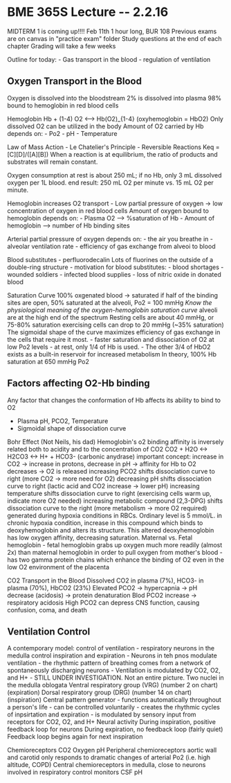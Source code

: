 BME 365S Lecture -- 2.2.16
==
MIDTERM 1 is coming up!!!! Feb 11th
	1 hour long, BUR 108
	Previous exams are on canvas in "practice exam" folder
	Study questions at the end of each chapter
	Grading will take a few weeks 

Outline for today:
	- Gas transport in the blood
	- regulation of ventilation

Oxygen Transport in the Blood
-
Oxygen is dissolved into the bloodstream
	2% is dissolved into plasma
	98% bound to hemoglobin in red blood cells

Hemoglobin 
	Hb + (1-4) O2 <--> Hb(O2)_{1-4} (oxyhemoglobin = HbO2)
	Only dissolved O2 can be utilized in the body
	Amount of O2 carried by Hb depends on:
		- Po2
		- pH
		- Temperature

Law of Mass Action
	- Le Chatelier's Principle
	- Reversible Reactions
		Keq = [C][D]/([A][B])
	When a reaction is at equilibrium, the ratio of products and substrates will remain constant.

Oxygen consumption at rest is about 250 mL; if no Hb, only 3 mL dissolved oxygen per 1L blood.
	end result: 250 mL O2 per minute vs. 15 mL O2 per minute. 

Hemoglobin increases O2 transport
	- Low partial pressure of oxygen -> low concentration of oxygen in red blood cells
Amount of oxygen bound to hemoglobin depends on:
	- Plasma O2 --> %saturation of Hb
	- Amount of hemoglobin --> number of Hb binding sites

Arterial partial pressure of oxygen depends on:
	- the air you breathe in 
	- alveolar ventilation rate
	- efficiency of gas exchange from alveoi to blood

Blood substitutes
	- perfluorodecalin
		Lots of fluorines on the outside of a double-ring structure
	- motivation for blood substitutes:
		- blood shortages
		- wounded soldiers
		- infected blood supplies
		- loss of nitric oxide in donated blood

Saturation Curve
	100% oxgenated blood -> saturated
	if half of the binding sites are open, 50% saturated
	at the alveoli, Po2 = 100 mmHg
	*Know the physiological meaning of the oxygen-hemoglobin saturation curve*
	alveoli are at the high end of the spectrum
	Resting cells are about 40 mmHg, or 75-80% saturation
	exercising cells can drop to 20 mmHg (~35% saturation)
	The sigmoidal shape of the curve maximizes efficiency of gas exchange in the cells that require it most.
		- faster saturation and dissociation of O2 at low Po2 levels
	- at rest, only 1/4 of Hb is used.
	- The other 3/4 of HbO2 exists as a built-in reservoir for increased metabolism
	In theory, 100% Hb saturation at 650 mmHg Po2
	
Factors affecting O2-Hb binding
-
Any factor that changes the conformation of Hb affects its ability to bind to O2
 - Plasma pH, PCO2, Temperature
 - Sigmoidal shape of dissociation curve

Bohr Effect (Not Neils, his dad)
	Hemoglobin's o2 binding affinity is inversely related both to acidity and to the concentration of CO2
	CO2 + H2O <-> H2CO3 <-> H+ + HCO3- 		(carbonic anydrase)
		important concept: increase in CO2 -> increase in protons, decrease in pH -> affinity for Hb to O2 decreases -> O2 is released
	increasing PCO2 shifts dissociation curve to right (more CO2 -> more need for O2)
	decreasing pH shifts dissociation curve to right (lactic acid and CO2 increase -> lower pH)
	increasing temperature shifts dissociation curve to right (exercising cells warm up, indicate more O2 needed)
	increasing metabolic compound (2,3-DPG) shifts dissociation curve to the right (more metabolism -> more O2 required)
		generated during hypoxia conditions in RBCs. Ordinary level is 5 mmol/L.
		in chronic hypoxia condition, increase in this compound which binds to deoxyhemoglobin and alters its structure.
			This altered deoxyhemoglobin has low oxygen affinity, decreasing saturation.
	Maternal vs. Fetal hemoglobin
		- fetal hemoglobin grabs up oxygen much more readily (almost 2x) than maternal hemoglobin in order to pull oxygen from mother's blood
			- has two gamma protein chains which enhance the binding of O2 even in the low O2 environment of the placenta

CO2 Transport in the Blood
Dissolved CO2 in plasma (7%), HCO3- in plasma (70%), HbCO2 (23%)
Elevated PCO2 -> hypercapnia -> pH decrease (acidosis) -> protein denaturation
	Blod PCO2 increase -> respiratory acidosis
	High PCO2 can depress CNS function, causing confusion, coma, and death

Ventilation Control
-
A contemporary model: control of ventilation
	- respiratory neurons in the medulla control inspiration and expiration
	- Neurons in teh pnos modulate ventilation
	- the rhythmic pattern of breathing comes from a network of spontaneously discharging neurons
	- Ventilation is modulated by CO2, O2, and H+
	- STILL UNDER INVESTIGATION. Not an entire picture.
Two nuclei in the medulla oblogata
	Ventral respiratory group (VRG) (number 2 on chart) (expiration)
	Dorsal respiratory group (DRG) (number 14 on chart) (inspiration)
Central pattern generator
	- functions automatically throughout a person's life
	- can be controlled voluntarily
	- creates the rhythmic cycles of inpsirtation and expiration
	- is modulated by sensory input from receptors for CO2, O2, and H+
Neural activity
	During inspiration, positive feedback loop for neurons
	During expiration, no feedback loop (fairly quiet)
	Feedback loop begins again for next inspiration

Chemioreceptors
	CO2
	Oxygen
	pH
	Peripheral chemioreceptors
		aortic wall and carotid
		only responds to dramatic changes of arterial Po2 (i.e. high altitude, COPD)
	Central chemioreceptors
		in medulla, close to neurons involved in respiratory control
		monitors CSF pH

